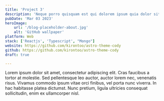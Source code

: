 ```yaml
---
title: 'Project 3'
description: 'Neque porro quisquam est qui dolorem ipsum quia dolor sit amet, consectetur, adipisci'
pubDate: 'Mar 03 2023'
heroImage:
    url: '/blog-placeholder-about.jpg'
    alt: 'GitHub wallpaper'
platform: Web
stack: ['Reactjs', 'Typescript', "Mongo"]
website: https://github.com/kirontoo/astro-theme-cody
github: https://github.com/kirontoo/astro-theme-cody
draft: true

---
```


Lorem ipsum dolor sit amet, consectetur adipiscing elit. Cras faucibus a tortor at molestie. Sed pellentesque leo auctor, auctor lorem nec, venenatis risus. Vivamus commodo ipsum vitae orci finibus, vel porta nunc viverra. In hac habitasse platea dictumst. Nunc pretium, ligula ultricies consequat sollicitudin, enim ex ullamcorper nisl.
